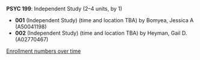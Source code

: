 **PSYC 199**: Independent Study (2–4 units, by 1)

- **001** (Independent Study) (time and location TBA) by Bomyea, Jessica A (A50041198)
- **002** (Independent Study) (time and location TBA) by Heyman, Gail D. (A02770467)

[Enrollment numbers over time](./PSYC199.tsv)
